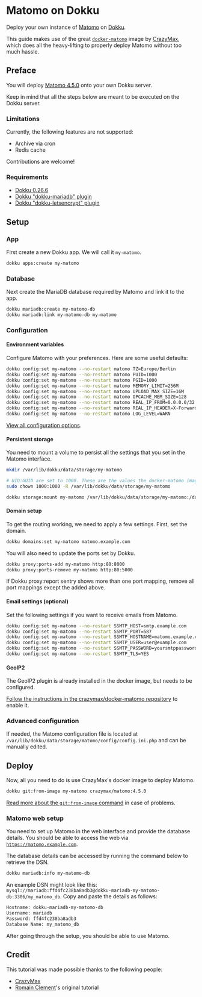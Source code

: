 # Matomo on Dokku

Deploy your own instance of [Matomo](https://matomo.org) on
[Dokku](https://github.com/dokku/dokku).

This guide makes use of the great [`docker-matomo`](https://github.com/crazy-max/docker-matomo) image by [CrazyMax](https://github.com/crazy-max), which does all the heavy-lifting to properly deploy Matomo without too much hassle.

## Preface

You will deploy [Matomo 4.5.0](https://github.com/matomo-org/matomo/releases/tag/4.1.1) onto your own
Dokku server.

Keep in mind that all the steps below are meant to be executed on the Dokku server.

### Limitations

Currently, the following features are not supported:

- Archive via cron
- Redis cache

Contributions are welcome!

### Requirements

- [Dokku 0.26.6](https://github.com/dokku/dokku)
- [Dokku "dokku-mariadb" plugin](https://github.com/dokku/dokku-mariadb)
- [Dokku "dokku-letsencrypt" plugin](https://github.com/dokku/dokku-letsencrypt)

## Setup

### App

First create a new Dokku app. We will call it `my-matomo`.

```sh
dokku apps:create my-matomo
```

### Database

Next create the MariaDB database required by Matomo and link it to the app.

```sh
dokku mariadb:create my-matomo-db
dokku mariadb:link my-matomo-db my-matomo
```

### Configuration

#### Environment variables

Configure Matomo with your preferences.
Here are some useful defaults:

```sh
dokku config:set my-matomo --no-restart matomo TZ=Europe/Berlin
dokku config:set my-matomo --no-restart matomo PUID=1000
dokku config:set my-matomo --no-restart matomo PGID=1000
dokku config:set my-matomo --no-restart matomo MEMORY_LIMIT=256M
dokku config:set my-matomo --no-restart matomo UPLOAD_MAX_SIZE=16M
dokku config:set my-matomo --no-restart matomo OPCACHE_MEM_SIZE=128
dokku config:set my-matomo --no-restart matomo REAL_IP_FROM=0.0.0.0/32
dokku config:set my-matomo --no-restart matomo REAL_IP_HEADER=X-Forwarded-For
dokku config:set my-matomo --no-restart matomo LOG_LEVEL=WARN
```

[View all configuration options](https://github.com/crazy-max/docker-matomo#environment-variables).

#### Persistent storage

You need to mount a volume to persist all the settings that you set in the Matomo interface.

```sh
mkdir /var/lib/dokku/data/storage/my-matomo

# UID:GUID are set to 1000. These are the values the docker-matomo image uses.
sudo chown 1000:1000 -R /var/lib/dokku/data/storage/my-matomo

dokku storage:mount my-matomo /var/lib/dokku/data/storage/my-matomo:/data
```

#### Domain setup

To get the routing working, we need to apply a few settings.
First, set the domain.

```sh
dokku domains:set my-matomo matomo.example.com
```

You will also need to update the ports set by Dokku.

```sh
dokku proxy:ports-add my-matomo http:80:8000
dokku proxy:ports-remove my-matomo http:80:5000
```

If Dokku proxy:report sentry shows more than one port mapping, remove all port
mappings except the added above.

#### Email settings (optional)

Set the following settings if you want to receive emails from Matomo.

```sh
dokku config:set my-matomo --no-restart SSMTP_HOST=smtp.example.com
dokku config:set my-matomo --no-restart SSMTP_PORT=587
dokku config:set my-matomo --no-restart SSMTP_HOSTNAME=matomo.example.com
dokku config:set my-matomo --no-restart SSMTP_USER=user@example.com
dokku config:set my-matomo --no-restart SSMTP_PASSWORD=yoursmtppassword
dokku config:set my-matomo --no-restart SSMTP_TLS=YES
```

#### GeoIP2

The GeoIP2 plugin is already installed in the docker image, but needs to be configured.

[Follow the instructions in the crazymax/docker-matomo repository](https://github.com/crazy-max/-matomo#geoip2) to enable it.

### Advanced configuration

If needed, the Matomo configuration file is located at `/var/lib/dokku/data/storage/matomo/config/config.ini.php` and can be manually edited.

## Deploy

Now, all you need to do is use CrazyMax's docker image to deploy Matomo.

```sh
dokku git:from-image my-matomo crazymax/matomo:4.5.0
```

[Read more about the `git:from-image` command](https://dokku.com/docs~v0.26.6/deployment/methods/git/#initializing-an-app-repository-from-a-docker-image) in case of problems.

### Matomo web setup

You need to set up Matomo in the web interface and provide the database details.
You should be able to access the web via [`https://matomo.example.com`](https://matomo.example.com).

The database details can be accessed by running the command below to retrieve the DSN.

```sh
dokku mariadb:info my-matomo-db
```

An example DSN might look like this:
`mysql://mariadb:ffd4fc238ba8adb3@dokku-mariadb-my-matomo-db:3306/my_matomo_db`.
Copy and paste the details as follows:

```sh
Hostname: dokku-mariadb-my-matomo-db
Username: mariadb
Password: ffd4fc238ba8adb3
Database Name: my_matomo_db
```

After going through the setup, you should be able to use Matomo.

## Credit

This tutorial was made possible thanks to the following people:

- [CrazyMax](https://github.com/crazy-max)
- [Romain Clement](https://github.com/rclement/dokku-matomo)'s original tutorial
